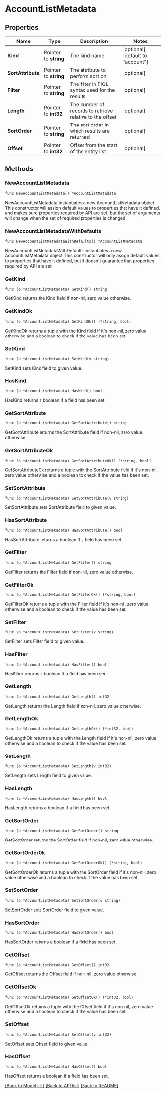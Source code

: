# AccountListMetadata

## Properties

Name | Type | Description | Notes
------------ | ------------- | ------------- | -------------
**Kind** | Pointer to **string** | The kind name | [optional] [default to "account"]
**SortAttribute** | Pointer to **string** | The attribute to perform sort on | [optional] 
**Filter** | Pointer to **string** | The filter in FIQL syntax used for the results. | [optional] 
**Length** | Pointer to **int32** | The number of records to retrieve relative to the offset | [optional] 
**SortOrder** | Pointer to **string** | The sort order in which results are returned | [optional] 
**Offset** | Pointer to **int32** | Offset from the start of the entity list | [optional] 

## Methods

### NewAccountListMetadata

`func NewAccountListMetadata() *AccountListMetadata`

NewAccountListMetadata instantiates a new AccountListMetadata object
This constructor will assign default values to properties that have it defined,
and makes sure properties required by API are set, but the set of arguments
will change when the set of required properties is changed

### NewAccountListMetadataWithDefaults

`func NewAccountListMetadataWithDefaults() *AccountListMetadata`

NewAccountListMetadataWithDefaults instantiates a new AccountListMetadata object
This constructor will only assign default values to properties that have it defined,
but it doesn't guarantee that properties required by API are set

### GetKind

`func (o *AccountListMetadata) GetKind() string`

GetKind returns the Kind field if non-nil, zero value otherwise.

### GetKindOk

`func (o *AccountListMetadata) GetKindOk() (*string, bool)`

GetKindOk returns a tuple with the Kind field if it's non-nil, zero value otherwise
and a boolean to check if the value has been set.

### SetKind

`func (o *AccountListMetadata) SetKind(v string)`

SetKind sets Kind field to given value.

### HasKind

`func (o *AccountListMetadata) HasKind() bool`

HasKind returns a boolean if a field has been set.

### GetSortAttribute

`func (o *AccountListMetadata) GetSortAttribute() string`

GetSortAttribute returns the SortAttribute field if non-nil, zero value otherwise.

### GetSortAttributeOk

`func (o *AccountListMetadata) GetSortAttributeOk() (*string, bool)`

GetSortAttributeOk returns a tuple with the SortAttribute field if it's non-nil, zero value otherwise
and a boolean to check if the value has been set.

### SetSortAttribute

`func (o *AccountListMetadata) SetSortAttribute(v string)`

SetSortAttribute sets SortAttribute field to given value.

### HasSortAttribute

`func (o *AccountListMetadata) HasSortAttribute() bool`

HasSortAttribute returns a boolean if a field has been set.

### GetFilter

`func (o *AccountListMetadata) GetFilter() string`

GetFilter returns the Filter field if non-nil, zero value otherwise.

### GetFilterOk

`func (o *AccountListMetadata) GetFilterOk() (*string, bool)`

GetFilterOk returns a tuple with the Filter field if it's non-nil, zero value otherwise
and a boolean to check if the value has been set.

### SetFilter

`func (o *AccountListMetadata) SetFilter(v string)`

SetFilter sets Filter field to given value.

### HasFilter

`func (o *AccountListMetadata) HasFilter() bool`

HasFilter returns a boolean if a field has been set.

### GetLength

`func (o *AccountListMetadata) GetLength() int32`

GetLength returns the Length field if non-nil, zero value otherwise.

### GetLengthOk

`func (o *AccountListMetadata) GetLengthOk() (*int32, bool)`

GetLengthOk returns a tuple with the Length field if it's non-nil, zero value otherwise
and a boolean to check if the value has been set.

### SetLength

`func (o *AccountListMetadata) SetLength(v int32)`

SetLength sets Length field to given value.

### HasLength

`func (o *AccountListMetadata) HasLength() bool`

HasLength returns a boolean if a field has been set.

### GetSortOrder

`func (o *AccountListMetadata) GetSortOrder() string`

GetSortOrder returns the SortOrder field if non-nil, zero value otherwise.

### GetSortOrderOk

`func (o *AccountListMetadata) GetSortOrderOk() (*string, bool)`

GetSortOrderOk returns a tuple with the SortOrder field if it's non-nil, zero value otherwise
and a boolean to check if the value has been set.

### SetSortOrder

`func (o *AccountListMetadata) SetSortOrder(v string)`

SetSortOrder sets SortOrder field to given value.

### HasSortOrder

`func (o *AccountListMetadata) HasSortOrder() bool`

HasSortOrder returns a boolean if a field has been set.

### GetOffset

`func (o *AccountListMetadata) GetOffset() int32`

GetOffset returns the Offset field if non-nil, zero value otherwise.

### GetOffsetOk

`func (o *AccountListMetadata) GetOffsetOk() (*int32, bool)`

GetOffsetOk returns a tuple with the Offset field if it's non-nil, zero value otherwise
and a boolean to check if the value has been set.

### SetOffset

`func (o *AccountListMetadata) SetOffset(v int32)`

SetOffset sets Offset field to given value.

### HasOffset

`func (o *AccountListMetadata) HasOffset() bool`

HasOffset returns a boolean if a field has been set.


[[Back to Model list]](../README.md#documentation-for-models) [[Back to API list]](../README.md#documentation-for-api-endpoints) [[Back to README]](../README.md)


